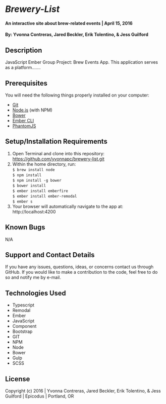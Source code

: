 # _Brewery-List_

#### An interactive site about brew-related events  | April 15, 2016

#### By: Yvonna Contreras, Jared Beckler, Erik Tolentino, & Jess Guilford

## Description

JavaScript Ember Group Project: Brew Events App. This application serves as a platform.......

## Prerequisites

You will need the following things properly installed on your computer:
* [Git](http://git-scm.com/)
* [Node.js](http://nodejs.org/) (with NPM)
* [Bower](http://bower.io/)
* [Ember CLI](http://www.ember-cli.com/)
* [PhantomJS](http://phantomjs.org/)

## Setup/Installation Requirements

1. Open Terminal and clone into this repository: https://github.com/yvonnapc/brewery-list.git
2. Within the home directory, run:<br>
       ```$ brew install node ```<br>
       ```$ npm install ```<br>
       ```$ npm install -g bower ```<br>
       ```$ bower install ```<br>
       ```$ ember install emberfire ```<br>
       ```$ ember install ember-remodal ```<br>
       ```$ ember s ```<br>
3. Your browser will automatically navigate to the app at: http://localhost:4200

## Known Bugs

N/A

## Support and Contact Details

If you have any issues, questions, ideas, or concerns contact us through GitHub. If you would like to make a contribution to the code, feel free to do so and notify me by e-mail.

## Technologies Used

* Typescript
* Remodal
* Ember
* JavaScript
* Component
* Bootstrap
* GIT
* NPM
* Node
* Bower
* Gulp
* SCSS

## License

Copyright (c) 2016  |  Yvonna Contreras, Jared Beckler, Erik Tolentino, & Jess Guilford |  Epicodus  |  Portland, OR
